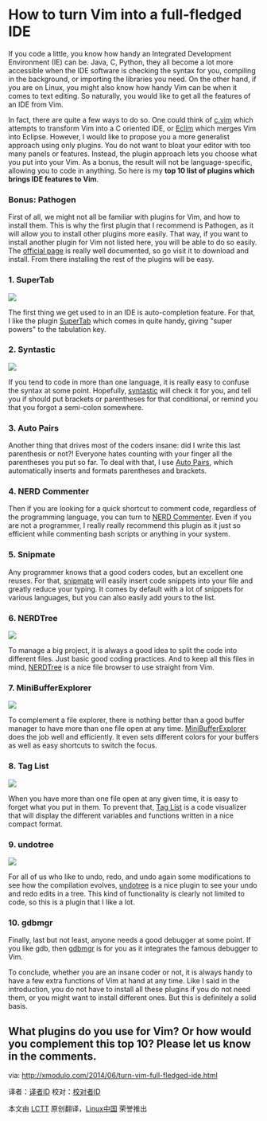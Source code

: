 How to turn Vim into a full-fledged IDE
================================================================================
If you code a little, you know how handy an Integrated Development Environment (IE) can be. Java, C, Python, they all become a lot more accessible when the IDE software is checking the syntax for you, compiling in the background, or importing the libraries you need. On the other hand, if you are on Linux, you might also know how handy Vim can be when it comes to text editing. So naturally, you would like to get all the features of an IDE from Vim.

In fact, there are quite a few ways to do so. One could think of [c.vim][1] which attempts to transform Vim into a C oriented IDE, or [Eclim][2] which merges Vim into Eclipse. However, I would like to propose you a more generalist approach using only plugins. You do not want to bloat your editor with too many panels or features. Instead, the plugin approach lets you choose what you put into your Vim. As a bonus, the result will not be language-specific, allowing you to code in anything. So here is my **top 10 list of plugins which brings IDE features to Vim**.

### Bonus: Pathogen ###

First of all, we might not all be familiar with plugins for Vim, and how to install them. This is why the first plugin that I recommend is Pathogen, as it will allow you to install other plugins more easily. That way, if you want to install another plugin for Vim not listed here, you will be able to do so easily. The [official page][3] is really well documented, so go visit it to download and install. From there installing the rest of the plugins will be easy.

### 1. SuperTab ###

[![](https://farm6.staticflickr.com/5158/14332189422_34aeb086ed_z.jpg)][4]

The first thing we get used to in an IDE is auto-completion feature. For that, I like the plugin [SuperTab][5] which comes in quite handy, giving "super powers" to the tabulation key.

### 2. Syntastic ###

![](https://farm4.staticflickr.com/3894/14354095583_ce9b112b97_z.jpg)

If you tend to code in more than one language, it is really easy to confuse the syntax at some point. Hopefully, [syntastic][6] will check it for you, and tell you if should put brackets or parentheses for that conditional, or remind you that you forgot a semi-colon somewhere.

### 3. Auto Pairs ###

Another thing that drives most of the coders insane: did I write this last parenthesis or not?! Everyone hates counting with your finger all the parentheses you put so far. To deal with that, I use [Auto Pairs][7], which automatically inserts and formats parentheses and brackets.

### 4. NERD Commenter ###

Then if you are looking for a quick shortcut to comment code, regardless of the programming language, you can turn to [NERD Commenter][8]. Even if you are not a programmer, I really really recommend this plugin as it just so efficient while commenting bash scripts or anything in your system.

### 5. Snipmate ###

Any programmer knows that a good coders codes, but an excellent one reuses. For that, [snipmate][9] will easily insert code snippets into your file and greatly reduce your typing. It comes by default with a lot of snippets for various languages, but you can also easily add yours to the list.

### 6. NERDTree ###

![](https://farm4.staticflickr.com/3899/14332189462_d66b71cf7c_z.jpg)

To manage a big project, it is always a good idea to split the code into different files. Just basic good coding practices. And to keep all this files in mind, [NERDTree][10] is a nice file browser to use straight from Vim.

### 7. MiniBufferExplorer ###

![](https://farm4.staticflickr.com/3904/14332189492_209a3ee2dc_z.jpg)

To complement a file explorer, there is nothing better than a good buffer manager to have more than one file open at any time. [MiniBufferExplorer][11] does the job well and efficiently. It even sets different colors for your buffers as well as easy shortcuts to switch the focus.

### 8. Tag List ###

![](https://farm4.staticflickr.com/3889/14147244138_c04731826a_z.jpg)

When you have more than one file open at any given time, it is easy to forget what you put in them. To prevent that, [Tag List][12] is a code visualizer that will display the different variables and functions written in a nice compact format.

### 9. undotree ###

![](https://farm3.staticflickr.com/2913/14354095453_8bb87a3e31_z.jpg)

For all of us who like to undo, redo, and undo again some modifications to see how the compilation evolves, [undotree][13] is a nice plugin to see your undo and redo edits in a tree. This kind of functionality is clearly not limited to code, so this is a plugin that I like a lot.

### 10. gdbmgr ###

Finally, last but not least, anyone needs a good debugger at some point. If you like gdb, then [gdbmgr][14] is for you as it integrates the famous debugger to Vim.

To conclude, whether you are an insane coder or not, it is always handy to have a few extra functions of Vim at hand at any time. Like I said in the introduction, you do not have to install all these plugins if you do not need them, or you might want to install different ones. But this is definitely a solid basis.

What plugins do you use for Vim? Or how would you complement this top 10? Please let us know in the comments.
--------------------------------------------------------------------------------

via: http://xmodulo.com/2014/06/turn-vim-full-fledged-ide.html

译者：[译者ID](https://github.com/译者ID) 校对：[校对者ID](https://github.com/校对者ID)

本文由 [LCTT](https://github.com/LCTT/TranslateProject) 原创翻译，[Linux中国](http://linux.cn/) 荣誉推出

[1]:http://www.vim.org/scripts/script.php?script_id=213
[2]:http://eclim.org/
[3]:https://github.com/tpope/vim-pathogen
[4]:https://www.flickr.com/photos/xmodulo/14332189422/
[5]:https://github.com/ervandew/supertab
[6]:https://github.com/scrooloose/syntastic
[7]:https://github.com/jiangmiao/auto-pairs
[8]:https://github.com/scrooloose/nerdcommenter
[9]:https://github.com/garbas/vim-snipmate
[10]:https://github.com/scrooloose/nerdtree
[11]:http://www.vim.org/scripts/script.php?script_id=159
[12]:http://www.vim.org/scripts/script.php?script_id=273
[13]:https://github.com/mbbill/undotree
[14]:http://vim.sourceforge.net/scripts/script.php?script_id=4104